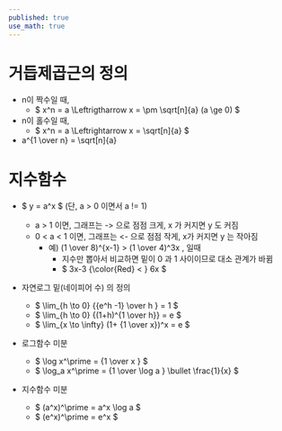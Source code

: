 ```yaml
---
published: true
use_math: true
---
```

# 거듭제곱근의 정의
- n이 짝수일 때,
  - $ x^n = a \Leftrigtharrow x = \pm \sqrt[n]{a} (a \ge 0) $
- n이 홀수일 때, 
  - $ x^n = a \Leftrightarrow x = \sqrt[n]{a} $
- a^{1 \over n} = \sqrt[n]{a}

# 지수함수
- $ y = a^x $ (단, a > 0 이면서 a != 1)
  - a > 1 이면, 그래프는 -> 으로 점점 크게, x 가 커지면 y 도 커짐
  - 0 < a < 1 이면, 그래프는 <- 으로 점점 작게, x가 커지면 y 는 작아짐
    - 예) (1 \over 8)^{x-1} > (1 \over 4)^3x , 일때
      - 지수만 뽑아서 비교하면 밑이 0 과 1 사이이므로 대소 관계가 바뀜
      - $ 3x-3 {\color{Red} < } 6x $
  
- 자연로그 밑(네이피어 수) 의 정의
  - $ \lim_{h \to 0} {{e^h -1} \over h } = 1 $
  - $ \lim_{h \to 0} {(1+h)^{1 \over h}} = e $
  - $ \lim_{x \to \infty} (1+ {1 \over x})^x = e $
    
- 로그함수 미분
  
  - $ \log x^\prime = {1 \over x } $
  - $ \log_a x^\prime = {1 \over \log a } \bullet \frac{1}{x} $

- 지수함수 미분
  - $ (a^x)^\prime = a^x \log a $
  - $ (e^x)^\prime = e^x $
  
